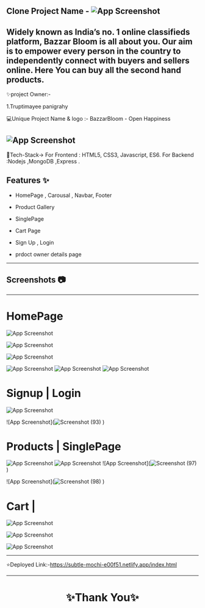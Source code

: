 ## Clone Project Name - ![App Screenshot](https://i.postimg.cc/Ssp3KYcd/Screenshot-86.png)

## Widely known as India’s no. 1 online classifieds platform, Bazzar Bloom is all about you. Our aim is to empower every person in the country to independently connect with buyers and sellers online. Here You can buy all the second hand products.

✨project Owner:-

1.Truptimayee panigrahy
<br>

💻Unique Project Name & logo :- BazzarBloom - Open Happiness

## ![App Screenshot](https://i.postimg.cc/fRFQfNvd/logo.png)

💫Tech-Stack->
For Frontend : HTML5, CSS3, Javascript, ES6.
For Backend :Nodejs ,MongoDB ,Express .



## Features ✨

- HomePage , Carousal , Navbar, Footer

- Product Gallery

- SinglePage

- Cart Page

- Sign Up , Login
- prdoct owner details page

---

## Screenshots 📷

---

# HomePage

![App Screenshot](https://i.postimg.cc/WbVnGbT4/Screenshot-87.png)

![App Screenshot](https://i.postimg.cc/T2ZKkRqx/Screenshot-89.png)

![App Screenshot](https://i.postimg.cc/fRDSqJrV/Screenshot-90.png)

![App Screenshot](https://i.postimg.cc/CKhySqYg/Screenshot-91.png)
![App Screenshot](https://i.postimg.cc/xd2mC9FY/Screenshot-2023-03-30-221239.png)
![App Screenshot](https://i.postimg.cc/DfP7kn1L/Screenshot-92.png)

# Signup | Login

![App Screenshot](https://i.postimg.cc/jjGs91SM/Screenshot-94.png)

![App Screenshot](![Screenshot (93)](https://user-images.githubusercontent.com/119392105/229988283-34169607-e2cf-4110-bbc1-fc6ae08370bb.png)
)

# Products | SinglePage

![App Screenshot](https://i.postimg.cc/pdPK9FdR/Screenshot-95.png)
![App Screenshot](https://i.postimg.cc/sgHZ20b9/Screenshot-96.png)
![App Screenshot](![Screenshot (97)](https://user-images.githubusercontent.com/119392105/229989695-cb1c159b-50c7-46a9-9295-3e92879c17f7.png)
)

![App Screenshot](![Screenshot (98)](https://user-images.githubusercontent.com/119392105/229989662-82d1561d-afc7-43b9-a9f2-109dfcbb3405.png)
)

# Cart |

![App Screenshot]()

![App Screenshot]()

![App Screenshot]()

---

⭐Deployed Link:-https://subtle-mochi-e00f51.netlify.app/index.html

---

<h1 align="center">✨Thank You✨</h1>
